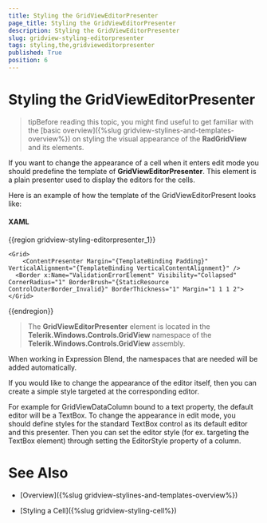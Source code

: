 ```yaml
---
title: Styling the GridViewEditorPresenter
page_title: Styling the GridViewEditorPresenter
description: Styling the GridViewEditorPresenter
slug: gridview-styling-editorpresenter
tags: styling,the,gridvieweditorpresenter
published: True
position: 6
---
```


# Styling the GridViewEditorPresenter

>tipBefore reading this topic, you might find useful to get familiar with the [basic overview]({%slug gridview-stylines-and-templates-overview%}) on styling the visual appearance of the __RadGridView__ and its elements.
        
If you want to change the appearance of a cell when it enters edit mode you should predefine the template of __GridViewEditorPresenter__. This element is a plain presenter used to display the editors for the cells.
        

Here is an example of how the template of the GridViewEditorPresent looks like:
        

#### __XAML__

{{region gridview-styling-editorpresenter_1}}

	<Grid> 
		<ContentPresenter Margin="{TemplateBinding Padding}" VerticalAlignment="{TemplateBinding VerticalContentAlignment}" />
	  <Border x:Name="ValidationErrorElement" Visibility="Collapsed" CornerRadius="1" BorderBrush="{StaticResource ControlOuterBorder_Invalid}" BorderThickness="1" Margin="1 1 1 2">
	</Grid>
{{endregion}}

>The __GridViewEditorPresenter__ element is located in the __Telerik.Windows.Controls.GridView__ namespace of the __Telerik.Windows.Controls.GridView__ assembly.
            
When working in Expression Blend, the namespaces that are needed will be added automatically.

If you would like to change the appearance of the editor itself, then you can create a simple style targeted at the corresponding editor.

For example for GridViewDataColumn bound to a text property, the default editor will be a TextBox. To change the appearance in edit mode, you should define styles for the standard TextBox control as its default editor and this presenter. Then you can set the editor style (for ex. targeting the TextBox element) through setting the EditorStyle property of a column.
        
# See Also

 * [Overview]({%slug gridview-stylines-and-templates-overview%})

 * [Styling a Cell]({%slug gridview-styling-cell%})
